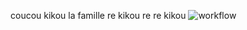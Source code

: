 coucou
kikou la famille
re kikou
re re kikou
![workflow](https://github.com/<UserName>/<RepositoryName>/actions/workflows/main.yml/badge.svg)